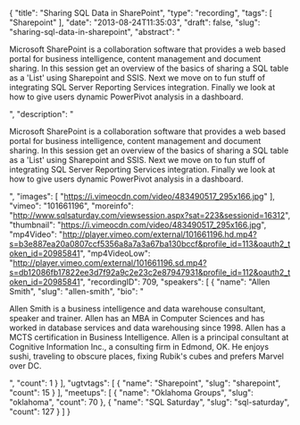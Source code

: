 {
  "title": "Sharing SQL Data in SharePoint",
  "type": "recording",
  "tags": [
    "Sharepoint"
  ],
  "date": "2013-08-24T11:35:03",
  "draft": false,
  "slug": "sharing-sql-data-in-sharepoint",
  "abstract": "<p>Microsoft SharePoint is a collaboration software that provides a web based portal for business intelligence, content management and document sharing. In this session get an overview of the basics of sharing a SQL table as a 'List' using Sharepoint and SSIS. Next we move on to fun stuff of integrating SQL Server Reporting Services integration. Finally we look at how to give users dynamic PowerPivot analysis in a dashboard.</p>",
  "description": "<p>Microsoft SharePoint is a collaboration software that provides a web based portal for business intelligence, content management and document sharing. In this session get an overview of the basics of sharing a SQL table as a 'List' using Sharepoint and SSIS. Next we move on to fun stuff of integrating SQL Server Reporting Services integration. Finally we look at how to give users dynamic PowerPivot analysis in a dashboard.</p>",
  "images": [
    "https://i.vimeocdn.com/video/483490517_295x166.jpg"
  ],
  "vimeo": "101661196",
  "moreinfo": "http://www.sqlsaturday.com/viewsession.aspx?sat=223&sessionid=16312",
  "thumbnail": "https://i.vimeocdn.com/video/483490517_295x166.jpg",
  "mp4Video": "http://player.vimeo.com/external/101661196.hd.mp4?s=b3e887ea20a0807ccf5356a8a7a3a67ba130bccf&profile_id=113&oauth2_token_id=20985841",
  "mp4VideoLow": "http://player.vimeo.com/external/101661196.sd.mp4?s=db12086fb17822ee3d7f92a9c2e23c2e87947931&profile_id=112&oauth2_token_id=20985841",
  "recordingID": 709,
  "speakers": [
    {
      "name": "Allen Smith",
      "slug": "allen-smith",
      "bio": "<p>Allen Smith is a business intelligence and data warehouse consultant, speaker and trainer. Allen has an MBA in Computer Sciences and has worked in database services and data warehousing since 1998. Allen has a MCTS certification in Business Intelligence. Allen is a principal consultant at Cognitive Information Inc., a consulting firm in Edmond, OK. He enjoys sushi, traveling to obscure places, fixing Rubik's cubes and prefers Marvel over DC. </p>",
      "count": 1
    }
  ],
  "ugtvtags": [
    {
      "name": "Sharepoint",
      "slug": "sharepoint",
      "count": 15
    }
  ],
  "meetups": [
    {
      "name": "Oklahoma Groups",
      "slug": "oklahoma",
      "count": 70
    },
    {
      "name": "SQL Saturday",
      "slug": "sql-saturday",
      "count": 127
    }
  ]
}